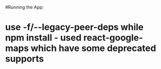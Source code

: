 #Running the App:

# use -f/--legacy-peer-deps while npm install - used react-google-maps which have some deprecated supports

